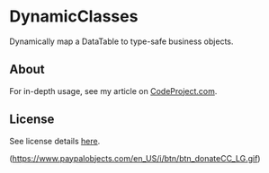 DynamicClasses
==============

Dynamically map a DataTable to type-safe business objects.

## About

For in-depth usage, see my article on [CodeProject.com](http://www.codeproject.com/Articles/325876/Dynamically-Map-SQL-Resultset-to-Business-Object).

## License

See license details [here](https://github.com/AweSamNet/DynamicClasses/blob/master/LICENSE).

(https://www.paypalobjects.com/en_US/i/btn/btn_donateCC_LG.gif)
